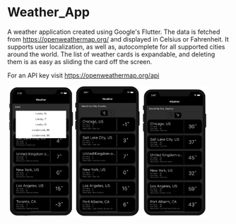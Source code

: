 # Weather_App

A weather application created using Google's Flutter. The data is fetched from https://openweathermap.org/ and displayed in Celsius or Fahrenheit. It supports user localization, as well as, autocomplete for all supported cities around the world. The list of weather cards is expandable, and deleting them is as easy as sliding the card off the screen.


For an API key visit https://openweathermap.org/api

<img src="https://github.com/ArvisP/Weather-App/blob/master/AutoComplete.png" height="30%" width="30%"><img src="https://github.com/ArvisP/Weather-App/blob/master/ListC.png" height="30%" width="30%"><img src="https://github.com/ArvisP/Weather-App/blob/master/ListF.png" height="30%" width="30%">
